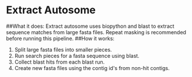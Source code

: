 # Extract Autosome
##What it does:
Extract autosome uses biopython and blast to extract sequence matches from large
fasta files.  Repeat masking is recommended before running this pipeline.
##How it works:
  1. Split large fasta files into smaller pieces.  
  2. Run search pieces for a fasta sequence using blast.
  3. Collect blast hits from each blast run.
  4. Create new fasta files using the contig id's from non-hit contigs.
